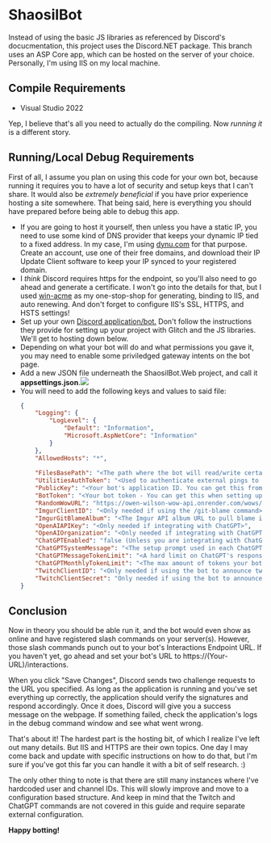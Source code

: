 <h1>ShaosilBot</h1>

Instead of using the basic JS libraries as referenced by Discord's docucmentation, this project uses the Discord.NET package. This branch uses an ASP Core app, which can be hosted on the server of your choice. Personally, I'm using IIS on my local machine.

<h2>Compile Requirements</h2>
<ul>
	<li>Visual Studio 2022</li>
</ul>

Yep, I believe that's all you need to actually do the compiling. Now _running it_ is a different story.

<h2>Running/Local Debug Requirements</h2>

First of all, I assume you plan on using this code for your own bot, because running it requires you to have a lot of security and setup keys that I can't share. It would also be <i>extremely beneficial</i> if you have prior experience hosting a site somewhere. That being said, here is everything you should have prepared before being able to debug this app.

<ul>
	<li>If you are going to host it yourself, then unless you have a static IP, you need to use some kind of DNS provider that keeps your dynamic IP tied to a fixed address. In my case, I'm using <a href="https://www.dynu.com/">dynu.com</a> for that purpose. Create an account, use one of their free domains, and download their IP Update Client software to keep your IP synced to your registered domain.</li>
	<li>I <i>think</i> Discord requires https for the endpoint, so you'll also need to go ahead and generate a certificate. I won't go into the details for that, but I used <a href="https://www.win-acme.com/">win-acme</a> as my one-stop-shop for generating, binding to IIS, and auto renewing. And don't forget to configure IIS's SSL, HTTPS, and HSTS settings!</li>
	<li>Set up your own <a href="https://discord.com/developers/docs/getting-started#creating-an-app">Discord application/bot.</a> Don't follow the instructions they provide for setting up your project with Glitch and the JS libraries. We'll get to hosting down below.</li>
	<li>Depending on what your bot will do and what permissions you gave it, you may need to enable some priviledged gateway intents on the bot page.</li>
	<li>Add a new JSON file underneath the ShaosilBot.Web project, and call it <b>appsettings.json</b>.<img src="https://user-images.githubusercontent.com/12295139/225418523-29958b64-43cd-49fe-87b8-3035f25b070a.png"></img></li>
	<li>You will need to add the following keys and values to said file:</li>
	
```json
{
    "Logging": {
        "LogLevel": {
            "Default": "Information",
            "Microsoft.AspNetCore": "Information"
        }
    },
    "AllowedHosts": "*",
	
    "FilesBasePath": "<The path where the bot will read/write certain files. More on this below. Make sure your IIS user has permissions to the folder>",
    "UtilitiesAuthToken": "<Used to authenticate external pings to the Utilities controller. You can generate your own token for this.>",
    "PublicKey": "<Your bot's application ID. You can get this from your Discord portal>",
    "BotToken": "<Your bot token - You can get this when setting up your bot in the Discord portal>",
    "RandomWowURL": "https://owen-wilson-wow-api.onrender.com/wows/random",
    "ImgurClientID": "<Only needed if using the /git-blame command>",
    "ImgurGitBlameAlbum": "<The Imgur API album URL to pull blame images from. Only needed if using the /git-blame command. My current images are at https://imgur.com/a/1IzijHj>",
    "OpenAIAPIKey": "<Only needed if integrating with ChatGPT>",
    "OpenAIOrganization": "<Only needed if integrating with ChatGPT>",
    "ChatGPTEnabled": "false (Unless you are integrating with ChatGPT)",
    "ChatGPTSystemMessage": "<The setup prompt used in each ChatGPT request - Only needed if integrating with ChatGPT>",
    "ChatGPTMessageTokenLimit": "<A hard limit on ChatGPT's response length - Only needed if integrating with ChatGPT>",
    "ChatGPTMonthlyTokenLimit": "<The max amount of tokens your bot should use in a month. Used for rate limiting calculations per hour>",
    "TwitchClientID": "<Only needed if using the bot to announce twitch streams>",
    "TwitchClientSecret": "Only needed if using the bot to announce twitch streams>",
}
```
</ul>

<h2>Conclusion</h2>

Now in theory you should be able run it, and the bot would even show as online and have registered slash commands on your server(s). However, those slash commands punch out to your bot's Interactions Endpoint URL. If you haven't yet, go ahead and set your bot's URL to https://(Your-URL)/interactions.

When you click "Save Changes", Discord sends two challenge requests to the URL you specified. As long as the application is running and you've set everything up correctly, the application should verify the signatures and respond accordingly. Once it does, Discord will give you a success message on the webpage. If something failed, check the application's logs in the debug command window and see what went wrong.

That's about it! The hardest part is the hosting bit, of which I realize I've left out many details. But IIS and HTTPS are their own topics. One day I may come back and update with specific instructions on how to do that, but I'm sure if you've got this far you can handle it with a bit of self research. :)

The only other thing to note is that there are still many instances where I've hardcoded user and channel IDs. This will slowly improve and move to a configuration based structure. And keep in mind that the Twitch and ChatGPT commands are not covered in this guide and require separate external configuration.

<b>Happy botting!</b>